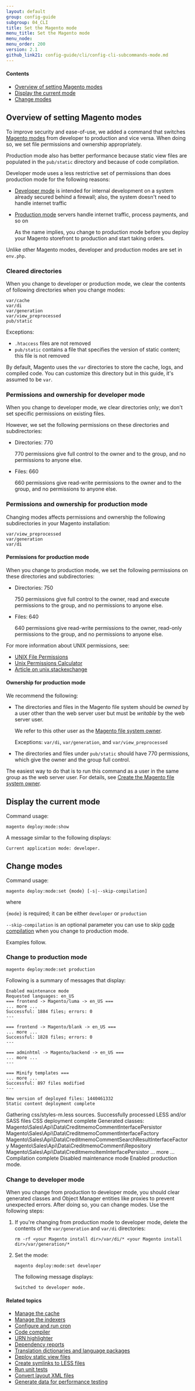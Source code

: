 ```yaml
---
layout: default
group: config-guide 
subgroup: 04_CLI
title: Set the Magento mode
menu_title: Set the Magento mode
menu_node: 
menu_order: 200
version: 2.1
github_link21: config-guide/cli/config-cli-subcommands-mode.md
---
```



#### Contents
*	<a href="#config-mode-over">Overview of setting Magento modes</a>
*	<a href="#config-mode-show">Display the current mode</a>
*	<a href="#config-mode">Change modes</a>

<h2 id="config-mode-over">Overview of setting Magento modes</h2>
To improve security and ease-of-use, we added a command that switches <a href="{{ site.gdeurl21 }}config-guide/bootstrap/magento-modes.html">Magento modes</a> from developer to production and vice versa. When doing so, we set file permissions and ownership appropriately.

Production mode also has better performance because static view files are populated in the `pub/static` directory and because of code compilation.

Developer mode uses a less restrictive set of permissions than does production mode for the following reasons:

*	<a href="{{ site.gdeurl21 }}config-guide/bootstrap/magento-modes.html#mode-developer">Developer mode</a> is intended for internal development on a system already secured behind a firewall; also, the system doesn't need to handle internet traffic
*	<a href="{{ site.gdeurl21 }}config-guide/bootstrap/magento-modes.html#mode-production">Production mode</a> servers handle internet traffic, process payments, and so on

	As the name implies, you change to production mode before you deploy your Magento storefront to production and start taking orders.

<div class="bs-callout bs-callout-info" id="info">
<span class="glyphicon-class">
  <p>Unlike other Magento modes, developer and production modes are set in <code>env.php</code>.</p></span>
</div>

<h3 id="config-mode-over-clear">Cleared directories</h3>
When you change to developer or production mode, we clear the contents of following directories when you change modes:

	var/cache
	var/di
	var/generation
	var/view_preprocessed
	pub/static

Exceptions:

*	`.htaccess` files are not removed
*	`pub/static` contains a file that specifies the version of static content; this file is not removed

<div class="bs-callout bs-callout-info" id="info">
<span class="glyphicon-class">
  <p>By default, Magento uses the <code>var</code> directories to store the cache, logs, and compiled code. You can customize this directory but in this guide, it's assumed to be <code>var</code>.</p></span>
</div>

<h3 id="config-mode-dev-dirs">Permissions and ownership for developer mode</h3>
When you change to developer mode, we clear directories only; we don't set specific permissions on existing files.

However, we set the following permissions on these directories and subdirectories:

*	Directories: 770

	770 permissions give full control to the owner and to the group, and no permissions to anyone else.
*	Files: 660

	660 permissions give read-write permissions to the owner and to the group, and no permissions to anyone else.
	
<h3 id="config-mode-over-dirs">Permissions and ownership for production mode</h3>
Changing modes affects permissions and ownership the following subdirectories in your Magento installation:

	var/view_preprocessed
	var/generation
	var/di

<h4 id="config-mode-over-dirs-perm">Permissions for production mode</h4>
When you change to production mode, we set the following permissions on these directories and subdirectories:

*	Directories: 750

	750 permissions give full control to the owner, read and execute permissions to the group, and no permissions to anyone else.
*	Files: 640

	640 permissions give read-write permissions to the owner, read-only permissions to the group, and no permissions to anyone else.

<!-- <table style="width:350px">
	<tbody>
		<tr>
			<td />
		<td>Developer</td>
		<td>Production</td>
	</tr>
	<tr>
		<td>File</td>
		<td>660</td>
		<td>640</td>
	</tr>
	<tr>
		<td>Directory</td>
		<td>770</td>
		<td>750</td>
	</tr>
</tbody>
</table> -->

<!-- 660 permissions give read-write permissions to the owner and group and no permissions to anyone else.
 -->
<!-- 640 permissions give read-write permissions to the owner, read-only to the group, and no permissions to anybody else.

770 permissions give full control (read, write, execute) to the owner and group and no permissions to anyone else. -->


For more information about UNIX permissions, see:

*	<a href="http://www.statslab.cam.ac.uk/~eva/unixinfo/perms.html" target="_blank">UNIX File Permissions</a>
*	<a href="http://permissions-calculator.org/" target="_blank">Unix Permissions Calculator</a>
*	<a href="http://unix.stackexchange.com/questions/39710/how-to-get-permission-number-by-string-rw-r-r" target="_blank">Article on unix.stackexchange</a>

<h4 id="config-mode-over-dirs-own">Ownership for production mode</h4>
We recommend the following:

*	The directories and files in the Magento file system should be *owned* by a user other than the web server user but must be *writable* by the web server user. 

	We refer to this other user as the <a href="{{ site.gdeurl21 }}install-gde/prereq/apache-user.html#nstall-update-depend-user-over">Magento file system owner</a>.

	Exceptions: `var/di`, `var/generation`, and `var/view_preprocessed`

*	The directories and files under `pub/static` should have 770 permissions, which give the owner and the group full control.

The easiest way to do that is to run this command as a user in the same group as the web server user. For details, see <a href="{{ site.gdeurl21 }}install-gde/prereq/apache-user.html">Create the Magento file system owner</a>.

<h2 id="config-mode-show">Display the current mode</h2>
Command usage:

	magento deploy:mode:show

A message similar to the following displays:

	Current application mode: developer.

<h2 id="config-mode">Change modes</h2>
Command usage:

	magento deploy:mode:set {mode} [-s|--skip-compilation]

where 

`{mode}` is required; it can be either `developer` or `production`

`--skip-compilation` is an optional parameter you can use to skip <a href="{{ site.gdeurl21 }}config-guide/cli/config-cli-subcommands-compiler-single.html#config-cli-subcommands-single-overview">code compilation</a> when you change to production mode.


Examples follow.

### Change to production mode

	magento deploy:mode:set production

Following is a summary of messages that display:

	Enabled maintenance mode
	Requested languages: en_US
	=== frontend -> Magento/luma -> en_US ===
	... more ...
	Successful: 1884 files; errors: 0
	---

	=== frontend -> Magento/blank -> en_US ===
	... more ...
	Successful: 1828 files; errors: 0
	---

	=== adminhtml -> Magento/backend -> en_US ===
	... more ...
	---

	=== Minify templates ===
	... more ...
	Successful: 897 files modified
	---

	New version of deployed files: 1440461332
	Static content deployment complete
Gathering css/styles-m.less sources.
Successfully processed LESS and/or SASS files
CSS deployment complete
Generated classes:
        Magento\Sales\Api\Data\CreditmemoCommentInterfacePersistor
        Magento\Sales\Api\Data\CreditmemoCommentInterfaceFactory
        Magento\Sales\Api\Data\CreditmemoCommentSearchResultInterfaceFactory
        Magento\Sales\Api\Data\CreditmemoComment\Repository
        Magento\Sales\Api\Data\CreditmemoItemInterfacePersistor
        ... more ...
	Compilation complete
	Disabled maintenance mode
	Enabled production mode.

### Change to developer mode
When you change from production to developer mode, you should clear generated classes and Object Manager entities like proxies to prevent unexpected errors. After doing so, you can change modes. Use the following steps:

1.	If you're changing from production mode to developer mode, delete the contents of the `var/generation` and `var/di` directories:

		rm -rf <your Magento install dir>/var/di/* <your Magento install dir>/var/generation/* 

2.	Set the mode:

		magento deploy:mode:set developer

	The following message displays:

		Switched to developer mode.

#### Related topics

*	<a href="{{ site.gdeurl21 }}config-guide/cli/config-cli-subcommands-cache.html">Manage the cache</a>
*	<a href="{{ site.gdeurl21 }}config-guide/cli/config-cli-subcommands-index.html">Manage the indexers</a>
*	<a href="{{ site.gdeurl21 }}config-guide/cli/config-cli-subcommands-cron.html">Configure and run cron</a>
*	<a href="{{ site.gdeurl21 }}config-guide/cli/config-cli-subcommands-compiler.html">Code compiler</a>
*	<a href="{{ site.gdeurl21 }}config-guide/cli/config-cli-subcommands-urn.html">URN highlighter</a>
*	<a href="{{ site.gdeurl21 }}config-guide/cli/config-cli-subcommands-depen.html">Dependency reports</a>
*	<a href="{{ site.gdeurl21 }}config-guide/cli/config-cli-subcommands-i18n.html">Translation dictionaries and language packages</a>
*	<a href="{{ site.gdeurl21 }}config-guide/cli/config-cli-subcommands-static-view.html">Deploy static view files</a>
*	<a href="{{ site.gdeurl21 }}config-guide/cli/config-cli-subcommands-less-sass.html">Create symlinks to LESS files</a>
*	<a href="{{ site.gdeurl21 }}config-guide/cli/config-cli-subcommands-test.html">Run unit tests</a>
*	<a href="{{ site.gdeurl21 }}config-guide/cli/config-cli-subcommands-layout-xml.html">Convert layout XML files</a>
*	<a href="{{ site.gdeurl21 }}config-guide/cli/config-cli-subcommands-perf-data.html">Generate data for performance testing</a>
